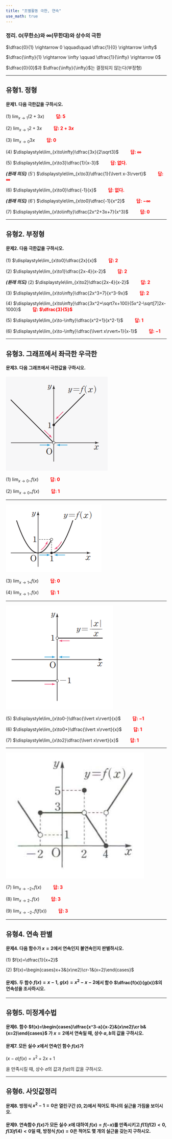 ```yaml
---
title: "조별활동 극한, 연속"
use_math: true
---
```


### 정리. 0(무한소)와 $\infty$(무한대)와 상수의 극한

$\dfrac{0}{1} \rightarrow 0 \qquad\quad \dfrac{1}{0} \rightarrow \infty$

$\dfrac{\infty}{1} \rightarrow \infty \qquad \dfrac{1}{\infty} \rightarrow 0$

$\dfrac{0}{0}$과 $\dfrac{\infty}{\infty}$는 결정되지 않는다(부정형)

<hr/>

## 유형1. 정형

#### 문제1. 다음 극한값을 구하시오.

(1) $\displaystyle\lim_{x\to1}(2+3x)$
**<span style="color: red;">$\qquad$답: $5$</span>**

(2) $\displaystyle\lim_{x\to1}2+3x$
**<span style="color: red;">$\qquad$답: $2+3x$</span>**

(3) $\displaystyle\lim_{x\to0}3x$
**<span style="color: red;">$\qquad$답: $0$</span>**

(4) $\displaystyle\lim_{x\to\infty}\dfrac{3x}{2\sqrt3}$
**<span style="color: red;">$\qquad$답: $\infty$</span>**

(5) $\displaystyle\lim_{x\to3}\dfrac{1}{x-3}$
**<span style="color: red;">$\qquad$답: 없다.</span>**

***(원래 의도)*** (5') $\displaystyle\lim_{x\to3}\dfrac{1}{\lvert x-3\rvert}$
**<span style="color: red;">$\qquad$답: $\infty$</span>**

(6) $\displaystyle\lim_{x\to0}\dfrac{-1}{x}$
**<span style="color: red;">$\qquad$답: 없다.</span>**

***(원래 의도)*** (6') $\displaystyle\lim_{x\to0}\dfrac{-1}{x^2}$
**<span style="color: red;">$\qquad$답: $-\infty$</span>**

(7) $\displaystyle\lim_{x\to\infty}\dfrac{2x^2+3x+7}{x^3}$
**<span style="color: red;">$\qquad$답: $0$</span>**

<hr/>

## 유형2. 부정형

#### 문제2. 다음 극한값을 구하시오.

(1) $\displaystyle\lim_{x\to0}\dfrac{2x}{x}$
**<span style="color: red;">$\qquad$답: $2$</span>**

(2) $\displaystyle\lim_{x\to1}\dfrac{2x-4}{x-2}$
**<span style="color: red;">$\qquad$답: $2$</span>**

***(원래 의도)*** (2) $\displaystyle\lim_{x\to2}\dfrac{2x-4}{x-2}$
**<span style="color: red;">$\qquad$답: $2$</span>**

(3) $\displaystyle\lim_{x\to\infty}\dfrac{2x^3+7}{x^3-9x}$
**<span style="color: red;">$\qquad$답: $2$</span>**

(4) $\displaystyle\lim_{x\to\infty}\dfrac{3x^2+\sqrt7x+100}{5x^2-\sqrt[7]2x-1000}$
**<span style="color: red;">$\qquad$답: $\dfrac{3}{5}$</span>**

(5) $\displaystyle\lim_{x\to-\infty}\dfrac{x^2+1}{x^2-1}$
**<span style="color: red;">$\qquad$답: $1$</span>**

(6) $\displaystyle\lim_{x\to-\infty}\dfrac{\lvert x\rvert+1}{x-1}$
**<span style="color: red;">$\qquad$답: $-1$</span>**

<hr/>

## 유형3. 그래프에서 좌극한 우극한

#### 문제3. 다음 그래프에서 극한값을 구하시오.

<img src="/assets/two cs/1-1.png"/>

(1) $\displaystyle\lim_{x\to0-}f(x)$
**<span style="color: red;">$\qquad$답: $0$</span>**

(2) $\displaystyle\lim_{x\to0+}f(x)$
**<span style="color: red;">$\qquad$답: $1$</span>**

<hr/>

<img src="/assets/two cs/1-2.png"/>

(3) $\displaystyle\lim_{x\to1+}f(x)$
**<span style="color: red;">$\qquad$답: $0$</span>**

(4) $\displaystyle\lim_{x\to1-}f(x)$
**<span style="color: red;">$\qquad$답: $1$</span>**

<hr/>

<img src="/assets/two cs/1-3.png"/>

(5) $\displaystyle\lim_{x\to0-}\dfrac{\lvert x\rvert}{x}$
**<span style="color: red;">$\qquad$답: $-1$</span>**

(6) $\displaystyle\lim_{x\to0+}\dfrac{\lvert x\rvert}{x}$
**<span style="color: red;">$\qquad$답: $1$</span>**

(7) $\displaystyle\lim_{x\to2}\dfrac{\lvert x\rvert}{x}$
**<span style="color: red;">$\qquad$답: $1$</span>**

<hr/>

<img src="/assets/two cs/2-2.png"/>

(7) $\displaystyle\lim_{x\to-2+}f(x)$
**<span style="color: red;">$\qquad$답: $3$</span>**

(8) $\displaystyle\lim_{x\to2-}f(x)$
**<span style="color: red;">$\qquad$답: $3$</span>**

(9) $\displaystyle\lim_{x\to-2-}f(f(x))$
**<span style="color: red;">$\qquad$답: $3$</span>**

<hr/>

## 유형4. 연속 판별

#### 문제4. 다음 함수가 $x=2$에서 연속인지 불연속인지 판별하시오.

(1) $f(x)=\dfrac{1}{x+2}$


(2) $f(x)=\begin{cases}x+3&(x\ne2)\cr-1&(x=2)\end{cases}$


#### 문제5. 두 함수 $f(x)=x-1,\ g(x)=x^2-x-2$에서 함수 $\dfrac{f(x)}{g(x)}$의 연속성을 조사하시오.

<hr/>

## 유형5. 미정계수법

#### 문제6. 함수 $f(x)=\begin{cases}\dfrac{x^3-a}{x-2}&(x\ne2)\cr b&(x=2)\end{cases}$ 가 $x=2$에서 연속일 때, 상수 $a, b$의 값을 구하시오.


#### 문제7. 모든 실수 $x$에서 연속인 함수 $f(x)$가 

$(x-a)f(x)=x^2+2x+1$

을 만족시킬 때, 상수 $a$의 값과 $f(a)$의 값을 구하시오.

<hr/>

## 유형6. 사잇값정리

#### 문제8. 방정식 $x^2-1=0$은 열린구간 $(0, 2)$에서 적어도 하나의 실근을 가짐을 보이시오.


#### 문제9. 연속함수 $f(x)$가 모든 실수 $x$에 대하여 $f(x)=f(-x)$를 만족시키고 $f(1)f(2)<0$, $f(3)f(4)<0$일 때, 방정식 $f(x)=0$은 적어도 몇 개의 실근을 갖는지 구하시오.